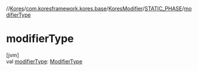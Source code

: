 //[Kores](../../../../index.md)/[com.koresframework.kores.base](../../index.md)/[KoresModifier](../index.md)/[STATIC_PHASE](index.md)/[modifierType](modifier-type.md)

# modifierType

[jvm]\
val [modifierType](modifier-type.md): [ModifierType](../../-modifier-type/index.md)
